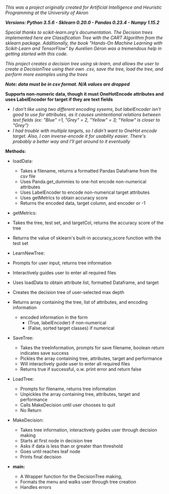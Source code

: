 ﻿<i>This was a project originally created for Artificial Intelligence and Heuristic Programming at the University of Akron

<b>Versions: Python 3.5.6 - Sklearn 0.20.0 - Pandas 0.23.4 - Numpy 1.15.2</b>

Special thanks to scikit-learn.org's documentation. The Decision trees implemented here are Classification Tree with the CART Algorithm from the sklearn package.
Additionally, the book "Hands-On Machine Learning with Scikit-Learn and TensorFlow" by Aurélien Géron was a tremendous help in getting started with this code.

This project creates a decision tree using sk-learn, and allows the user to create a DecisionTree using their own .csv, save the tree, load the tree, and perform more examples using the trees
</i>

<b><i>Note: data must be in csv format. N/A values are dropped</i></b>

**Supports non-numeric data, though it must OneHotEncode attributes and uses LabelEncoder for target if they are text fields**
- *I don't like using two different encoding sysems, but labelEncoder isn't good to use for attributes, as it causes unintentional relations between text fields (ex: "Blue" =1, "Grey" = 2, "Yellow" = 3; "Yellow" is closer to "Grey")*
- *I had trouble with multiple targets, so I didn't want to OneHot encode target. Also, I can inverse-encode it for usability easier. There's probably a better way and I'll get around to it eventually*


**Methods:**
* loadData:
  * Takes a filename, returns a formatted Pandas Dataframe from the csv file
  * Uses Panda.get_dummies to one-hot encode non-numerical attributes
  * Uses LabelEncoder to encode non-numerical target attributes
  * Uses getMetrics to obtain accuracy score
  * Returns the encoded data, target column, and encoder or -1


*	getMetrics:
  * Takes the tree, test set, and targetCol, returns the accuracy score of the tree
  * Returns the value of sklearn's built-in accuracy_score function with the test set


 * LearnNewTree:
  * Prompts for user input, returns tree information
  * Interactively guides user to enter all required files
  * Uses loadData to obtain attribute list, formatted Dataframe, and target
  * Creates the decision tree of user-selected max depth
  * Returns array containing the tree, list of attributes, and encoding information
     * encoded information in the form
        * (True, labelEncoder) if non-numerical
        * (False, sorted target classes) if numerical

* SaveTree:
  * Takes the treeInformation, prompts for save filename, boolean return indicates save success
  * Pickles the array containing tree, attributes, target and performance
  * Will interactively guide user to enter all required files
  * Returns true if successful, o.w. print error and return false


* LoadTree:
  * Prompts for filename, returns tree information
  * Unpickles the array containing tree, attributes, target and performance
  * Calls MakeDecision until user chooses to quit
  * No Return


* MakeDecision:
  * Takes tree information, interactively guides user through decision making
  * Starts at first node in decision tree
  * Asks if data is less than or greater than threshold
  * Goes until reaches leaf node
  * Prints final decision


* **main:**
  * A Wrapper function for the DecisionTree making,
  * Formats the menu and walks user through tree creation
  * Handles errors
